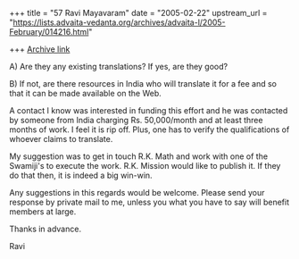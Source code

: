 +++
title = "57 Ravi Mayavaram"
date = "2005-02-22"
upstream_url = "https://lists.advaita-vedanta.org/archives/advaita-l/2005-February/014216.html"

+++
[Archive link](https://lists.advaita-vedanta.org/archives/advaita-l/2005-February/014216.html)

A) Are they any existing translations? If yes, are they good?

B) If not, are there resources in India who will translate it for a fee 
  and so that it can be made available on the Web.

A contact I know was interested in funding this effort and he was 
contacted by someone from India charging Rs. 50,000/month and at least 
three months of work. I feel it is rip off. Plus, one has to verify the 
qualifications of whoever claims to translate.

My suggestion was to get in touch R.K. Math and work with one of the 
Swamiji's to execute the work. R.K. Mission would like to publish it. If 
they do that then, it is indeed a big win-win.


Any suggestions in this regards would be welcome. Please send your 
response by private mail to me, unless you what you have to say will 
benefit members at large.

Thanks in advance.


Ravi

